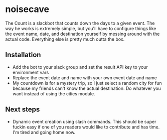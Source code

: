 # noisecave

The Count is a slackbot that counts down the days to a given event. The way he works is extremely simple, but you'll have to configure things like the event name, date, and destination yourself by messing around with the actual code. Everything else is pretty much outta the box.

## Installation

* Add the bot to your slack group and set the result API key to your environment vars
* Replace the event date and name with your own event date and name
* My countdown is for a mystery trip, so I just select a random city for fun because my friends can't know the actual destination. Do whatever you want instead of using the cities module.

## Next steps

* Dynamic event creation using slash commands. This should be super fuckin easy if one of you readers would like to contribute and has time. I'm tired and going home now.
